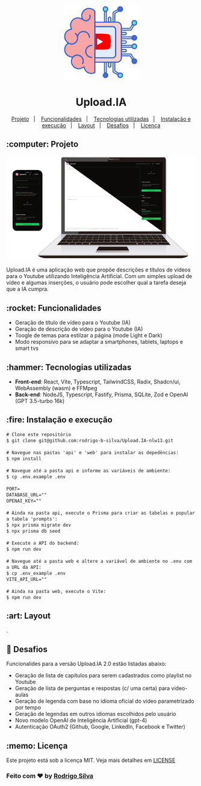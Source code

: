 <p align="center">
    <img src="https://github.com/rodrigo-b-silva/Upload.IA-nlw13/blob/main/.github/images/logo_upload_ai.png" width="200"/>
</p>

<h1 align="center">Upload.IA</h1>

<p align="center">
  <a href="#projeto">Projeto</a>&nbsp;&nbsp;&nbsp;|&nbsp;&nbsp;&nbsp;
  <a href="#funcionalidades">Funcionalidades</a>&nbsp;&nbsp;&nbsp;|&nbsp;&nbsp;&nbsp;
  <a href="#tecnologias">Tecnologias utilizadas</a>&nbsp;&nbsp;&nbsp;|&nbsp;&nbsp;&nbsp;
  <a href="#instalacao">Instalação e execução</a>&nbsp;&nbsp;&nbsp;|&nbsp;&nbsp;&nbsp;
  <a href="#layout">Layout</a>&nbsp;&nbsp;&nbsp;|&nbsp;&nbsp;&nbsp;
  <a href="#desafio">Desafios</a>&nbsp;&nbsp;&nbsp;|&nbsp;&nbsp;&nbsp;
  <a href="#licenca">Licença</a>
</p>


<h2 id="projeto">:computer: Projeto</h2>
<p align="center">
    <img src="https://github.com/rodrigo-b-silva/Upload.IA-nlw13/blob/main/.github/images/upload_ai_devices.png" width="900"/>
</p>
Upload.IA é uma aplicação web que propõe descrições e títulos de vídeos para o Youtube utilizando Inteligência Artificial. Com um simples upload de vídeo e algumas inserções, o usuário pode escolher qual a tarefa deseja que a IA cumpra. 


<h2 id="funcionalidades">:rocket: Funcionalidades</h2>

* Geração de título de vídeo para o Youtube (IA)
* Geração de descrição de vídeo para o Youtube (IA)
* Toogle de temas para estilzar a página (mode Light e Dark)
* Modo responsivo para se adaptar a smartphones, tablets, laptops e smart tvs


<h2 id="tecnologias">:hammer: Tecnologias utilizadas</h2>

* **Front-end**: React, Vite, Typescript, TailwindCSS, Radix, Shadcn/ui, WebAssembly (wasm) e FFMpeg
* **Back-end**: NodeJS, Typescript, Fastify, Prisma, SQLite, Zod e OpenAI (GPT 3.5-turbo 16k)


<h2 id="instalacao">:fire: Instalação e execução</h2>

```
# Clone este repositório
$ git clone git@github.com:rodrigo-b-silva/Upload.IA-nlw13.git

# Navegue nas pastas 'api' e 'web' para instalar as depedências:
$ npm install

# Navegue até a pasta api e informe as variáveis de ambiente:
$ cp .env.example .env

PORT=
DATABASE_URL=""
OPENAI_KEY=""

# Ainda na pasta api, execute o Prisma para criar as tabelas e popular a tabela 'prompts':
$ npx prisma migrate dev
$ npx prisma db seed

# Execute a API do backend:
$ npm run dev

# Navegue até a pasta web e altere a variável de ambiente no .env com a URL da API:
$ cp .env_example .env
VITE_API_URL=""

# Ainda na pasta web, execute o Vite:
$ npm run dev
```


<h2 id="layout">:art: Layout</h2>
.


<h2 id="desafio">🧠 Desafios</h2>

Funcionalides para a versão Upload.IA 2.0 estão listadas abaixo:
* Geração de lista de capítulos para serem cadastrados como playlist no Youtube
* Geração de lista de perguntas e respostas (c/ uma certa) para video-aulas
* Geração de legenda com base no idioma oficial do video parametrizado por tempo
* Geração de legendas em outros idiomas escolhidos pelo usuário
* Novo modelo OpenAI de Inteligência Artificial (gpt-4)
* Autenticação OAuth2 (Github, Google, LinkedIn, Facebook e Twitter)


<h2 id="licenca">:memo: Licença</h2>

Este projeto está sob a licença MIT. Veja mais detalhes em [LICENSE](https://github.com/rodrigo-b-silva/Upload.IA-nlw13/blob/main/LICENSE) 


### Feito com :heart: by [Rodrigo Silva](https://www.linkedin.com/in/rodrigobarbosa1993)
